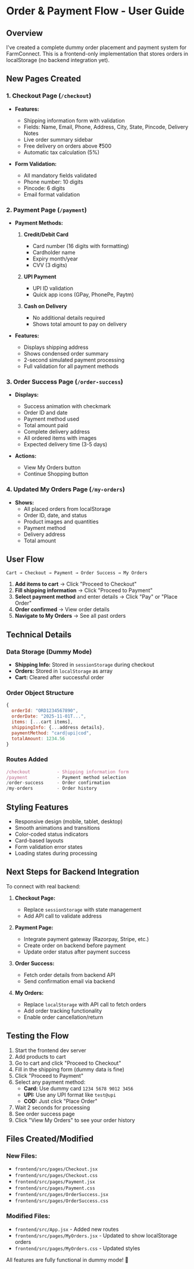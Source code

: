 # Order & Payment Flow - User Guide

## Overview
I've created a complete dummy order placement and payment system for FarmConnect. This is a frontend-only implementation that stores orders in localStorage (no backend integration yet).

## New Pages Created

### 1. **Checkout Page** (`/checkout`)
- **Features:**
  - Shipping information form with validation
  - Fields: Name, Email, Phone, Address, City, State, Pincode, Delivery Notes
  - Live order summary sidebar
  - Free delivery on orders above ₹500
  - Automatic tax calculation (5%)
  
- **Form Validation:**
  - All mandatory fields validated
  - Phone number: 10 digits
  - Pincode: 6 digits
  - Email format validation

### 2. **Payment Page** (`/payment`)
- **Payment Methods:**
  1. **Credit/Debit Card**
     - Card number (16 digits with formatting)
     - Cardholder name
     - Expiry month/year
     - CVV (3 digits)
  
  2. **UPI Payment**
     - UPI ID validation
     - Quick app icons (GPay, PhonePe, Paytm)
  
  3. **Cash on Delivery**
     - No additional details required
     - Shows total amount to pay on delivery

- **Features:**
  - Displays shipping address
  - Shows condensed order summary
  - 2-second simulated payment processing
  - Full validation for all payment methods

### 3. **Order Success Page** (`/order-success`)
- **Displays:**
  - Success animation with checkmark
  - Order ID and date
  - Payment method used
  - Total amount paid
  - Complete delivery address
  - All ordered items with images
  - Expected delivery time (3-5 days)
  
- **Actions:**
  - View My Orders button
  - Continue Shopping button

### 4. **Updated My Orders Page** (`/my-orders`)
- **Shows:**
  - All placed orders from localStorage
  - Order ID, date, and status
  - Product images and quantities
  - Payment method
  - Delivery address
  - Total amount

## User Flow

```
Cart → Checkout → Payment → Order Success → My Orders
```

1. **Add items to cart** → Click "Proceed to Checkout"
2. **Fill shipping information** → Click "Proceed to Payment"
3. **Select payment method** and enter details → Click "Pay" or "Place Order"
4. **Order confirmed** → View order details
5. **Navigate to My Orders** → See all past orders

## Technical Details

### Data Storage (Dummy Mode)
- **Shipping Info:** Stored in `sessionStorage` during checkout
- **Orders:** Stored in `localStorage` as array
- **Cart:** Cleared after successful order

### Order Object Structure
```javascript
{
  orderId: "ORD1234567890",
  orderDate: "2025-11-01T...",
  items: [...cart items],
  shippingInfo: {...address details},
  paymentMethod: "card|upi|cod",
  totalAmount: 1234.56
}
```

### Routes Added
```javascript
/checkout          - Shipping information form
/payment           - Payment method selection
/order-success     - Order confirmation
/my-orders         - Order history
```

## Styling Features
- Responsive design (mobile, tablet, desktop)
- Smooth animations and transitions
- Color-coded status indicators
- Card-based layouts
- Form validation error states
- Loading states during processing

## Next Steps for Backend Integration
To connect with real backend:

1. **Checkout Page:**
   - Replace `sessionStorage` with state management
   - Add API call to validate address
   
2. **Payment Page:**
   - Integrate payment gateway (Razorpay, Stripe, etc.)
   - Create order on backend before payment
   - Update order status after payment success
   
3. **Order Success:**
   - Fetch order details from backend API
   - Send confirmation email via backend
   
4. **My Orders:**
   - Replace `localStorage` with API call to fetch orders
   - Add order tracking functionality
   - Enable order cancellation/return

## Testing the Flow

1. Start the frontend dev server
2. Add products to cart
3. Go to cart and click "Proceed to Checkout"
4. Fill in the shipping form (dummy data is fine)
5. Click "Proceed to Payment"
6. Select any payment method:
   - **Card:** Use dummy card `1234 5678 9012 3456`
   - **UPI:** Use any UPI format like `test@upi`
   - **COD:** Just click "Place Order"
7. Wait 2 seconds for processing
8. See order success page
9. Click "View My Orders" to see your order history

## Files Created/Modified

### New Files:
- `frontend/src/pages/Checkout.jsx`
- `frontend/src/pages/Checkout.css`
- `frontend/src/pages/Payment.jsx`
- `frontend/src/pages/Payment.css`
- `frontend/src/pages/OrderSuccess.jsx`
- `frontend/src/pages/OrderSuccess.css`

### Modified Files:
- `frontend/src/App.jsx` - Added new routes
- `frontend/src/pages/MyOrders.jsx` - Updated to show localStorage orders
- `frontend/src/pages/MyOrders.css` - Updated styles

All features are fully functional in dummy mode! 🎉
